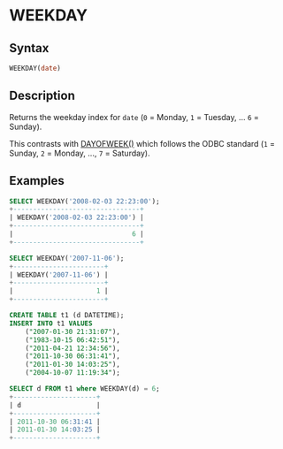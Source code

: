 # WEEKDAY

## Syntax

```sql
WEEKDAY(date)
```

## Description

Returns the weekday index for `date` 
(`0` = Monday, `1` = Tuesday, ... `6` = Sunday).

This contrasts with [DAYOFWEEK()](/built-in-functions/date-time-functions/dayofweek/) which follows the ODBC standard
(`1` = Sunday, `2` = Monday, ..., `7` = Saturday).

## Examples

```sql
SELECT WEEKDAY('2008-02-03 22:23:00');
+--------------------------------+
| WEEKDAY('2008-02-03 22:23:00') |
+--------------------------------+
|                              6 |
+--------------------------------+

SELECT WEEKDAY('2007-11-06');
+-----------------------+
| WEEKDAY('2007-11-06') |
+-----------------------+
|                     1 |
+-----------------------+
```

```sql
CREATE TABLE t1 (d DATETIME);
INSERT INTO t1 VALUES
    ("2007-01-30 21:31:07"),
    ("1983-10-15 06:42:51"),
    ("2011-04-21 12:34:56"),
    ("2011-10-30 06:31:41"),
    ("2011-01-30 14:03:25"),
    ("2004-10-07 11:19:34");
```

```sql
SELECT d FROM t1 where WEEKDAY(d) = 6;
+---------------------+
| d                   |
+---------------------+
| 2011-10-30 06:31:41 |
| 2011-01-30 14:03:25 |
+---------------------+
```